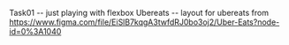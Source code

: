 Task01 -- just playing with flexbox
Ubereats -- layout for ubereats from https://www.figma.com/file/EiSlB7kqgA3twfdRJ0bo3oj2/Uber-Eats?node-id=0%3A1040
